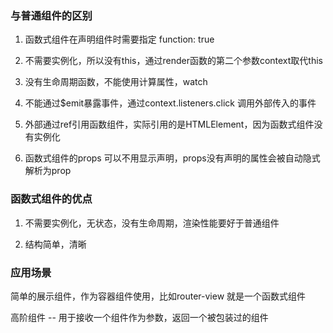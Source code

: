 ### 与普通组件的区别

1. 函数式组件在声明组件时需要指定 function: true

2. 不需要实例化，所以没有this，通过render函数的第二个参数context取代this

3. 没有生命周期函数，不能使用计算属性，watch

4. 不能通过$emit暴露事件，通过context.listeners.click 调用外部传入的事件

5. 外部通过ref引用函数组件，实际引用的是HTMLElement，因为函数式组件没有实例化

6. 函数式组件的props 可以不用显示声明，props没有声明的属性会被自动隐式解析为prop


### 函数式组件的优点

1. 不需要实例化，无状态，没有生命周期，渲染性能要好于普通组件

2. 结构简单，清晰

### 应用场景

简单的展示组件，作为容器组件使用，比如router-view 就是一个函数式组件

高阶组件 -- 用于接收一个组件作为参数，返回一个被包装过的组件